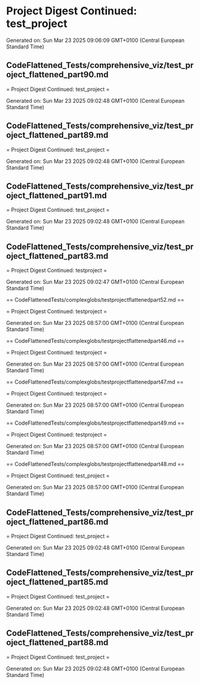 # Project Digest Continued: test_project
Generated on: Sun Mar 23 2025 09:06:09 GMT+0100 (Central European Standard Time)


## CodeFlattened_Tests/comprehensive_viz/test_project_flattened_part90.md <a id="test_project_flattened_part90_md"></a>

= Project Digest Continued: test_project =

Generated on: Sun Mar 23 2025 09:02:48 GMT+0100 (Central European Standard Time)
## CodeFlattened_Tests/comprehensive_viz/test_project_flattened_part89.md <a id="test_project_flattened_part89_md"></a>

= Project Digest Continued: test_project =

Generated on: Sun Mar 23 2025 09:02:48 GMT+0100 (Central European Standard Time)
## CodeFlattened_Tests/comprehensive_viz/test_project_flattened_part91.md <a id="test_project_flattened_part91_md"></a>

= Project Digest Continued: test_project =

Generated on: Sun Mar 23 2025 09:02:48 GMT+0100 (Central European Standard Time)
## CodeFlattened_Tests/comprehensive_viz/test_project_flattened_part83.md <a id="test_project_flattened_part83_md"></a>

= Project Digest Continued: testproject =

Generated on: Sun Mar 23 2025 09:02:47 GMT+0100 (Central European Standard Time)

== CodeFlattenedTests/complexglobs/testprojectflattenedpart52.md <a id="testprojectflattenedpart52md"></a> ==

= Project Digest Continued: testproject =

Generated on: Sun Mar 23 2025 08:57:00 GMT+0100 (Central European Standard Time)

== CodeFlattenedTests/complexglobs/testprojectflattenedpart46.md <a id="testprojectflattenedpart46md"></a> ==

= Project Digest Continued: testproject =

Generated on: Sun Mar 23 2025 08:57:00 GMT+0100 (Central European Standard Time)

== CodeFlattenedTests/complexglobs/testprojectflattenedpart47.md <a id="testprojectflattenedpart47md"></a> ==

= Project Digest Continued: testproject =

Generated on: Sun Mar 23 2025 08:57:00 GMT+0100 (Central European Standard Time)

== CodeFlattenedTests/complexglobs/testprojectflattenedpart49.md <a id="testprojectflattenedpart49md"></a> ==

= Project Digest Continued: testproject =

Generated on: Sun Mar 23 2025 08:57:00 GMT+0100 (Central European Standard Time)

== CodeFlattenedTests/complexglobs/testprojectflattenedpart48.md <a id="testprojectflattenedpart48md"></a> ==

= Project Digest Continued: test_project =

Generated on: Sun Mar 23 2025 08:57:00 GMT+0100 (Central European Standard Time)
## CodeFlattened_Tests/comprehensive_viz/test_project_flattened_part86.md <a id="test_project_flattened_part86_md"></a>

= Project Digest Continued: test_project =

Generated on: Sun Mar 23 2025 09:02:48 GMT+0100 (Central European Standard Time)
## CodeFlattened_Tests/comprehensive_viz/test_project_flattened_part85.md <a id="test_project_flattened_part85_md"></a>

= Project Digest Continued: test_project =

Generated on: Sun Mar 23 2025 09:02:48 GMT+0100 (Central European Standard Time)
## CodeFlattened_Tests/comprehensive_viz/test_project_flattened_part88.md <a id="test_project_flattened_part88_md"></a>

= Project Digest Continued: test_project =

Generated on: Sun Mar 23 2025 09:02:48 GMT+0100 (Central European Standard Time)
